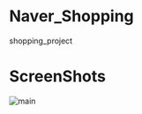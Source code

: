 # Naver_Shopping
shopping_project

# ScreenShots
![main](https://user-images.githubusercontent.com/36686227/55301834-832c3800-5479-11e9-8666-32cf06cd3a29.png)
